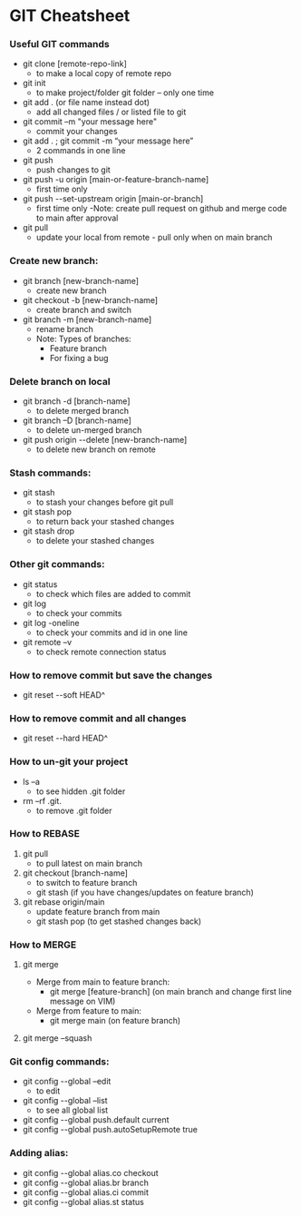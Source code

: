 # GIT Cheatsheet

### Useful GIT commands

- git clone [remote-repo-link]
  - to make a local copy of remote repo
- git init
  - to make project/folder git folder – only one time
- git add . (or file name instead dot)
  - add all changed files / or listed file to git
- git commit –m "your message here"
  - commit your changes
- git add . ; git commit -m “your message here”
  - 2 commands in one line
- git push
  - push changes to git
- git push -u origin [main-or-feature-branch-name]
  - first time only
- git push --set-upstream origin [main-or-branch]
  - first time only
    -Note: create pull request on github and merge code to main after approval
- git pull
  - update your local from remote - pull only when on main branch

### Create new branch:

- git branch [new-branch-name]
  - create new branch
- git checkout -b [new-branch-name]
  - create branch and switch
- git branch -m [new-branch-name]
  - rename branch
  - Note: Types of branches:
    - Feature branch
    - For fixing a bug

### Delete branch on local

- git branch -d [branch-name]
  - to delete merged branch
- git branch –D [branch-name]
  - to delete un-merged branch
- git push origin --delete [new-branch-name]
  - to delete new branch on remote

### Stash commands:

- git stash
  - to stash your changes before git pull
- git stash pop
  - to return back your stashed changes
- git stash drop
  - to delete your stashed changes

### Other git commands:

- git status
  - to check which files are added to commit
- git log
  - to check your commits
- git log -oneline
  - to check your commits and id in one line
- git remote –v
  - to check remote connection status

### How to remove commit but save the changes

- git reset --soft HEAD^

### How to remove commit and all changes

- git reset --hard HEAD^

### How to un-git your project

- ls –a
  - to see hidden .git folder
- rm –rf .git.
  - to remove .git folder

### How to REBASE

1. git pull
   - to pull latest on main branch
2. git checkout [branch-name]
   - to switch to feature branch
   - git stash (if you have changes/updates on feature branch)
3. git rebase origin/main
   - update feature branch from main
   - git stash pop (to get stashed changes back)

### How to MERGE

1. git merge

   - Merge from main to feature branch:
     - git merge [feature-branch] (on main branch and change first line message on VIM)
   - Merge from feature to main:
     - git merge main (on feature branch)

2. git merge –squash

### Git config commands:

- git config --global –edit
  - to edit
- git config --global –list
  - to see all global list
- git config --global push.default current
- git config --global push.autoSetupRemote true

### Adding alias:

- git config --global alias.co checkout
- git config --global alias.br branch
- git config --global alias.ci commit
- git config --global alias.st status

